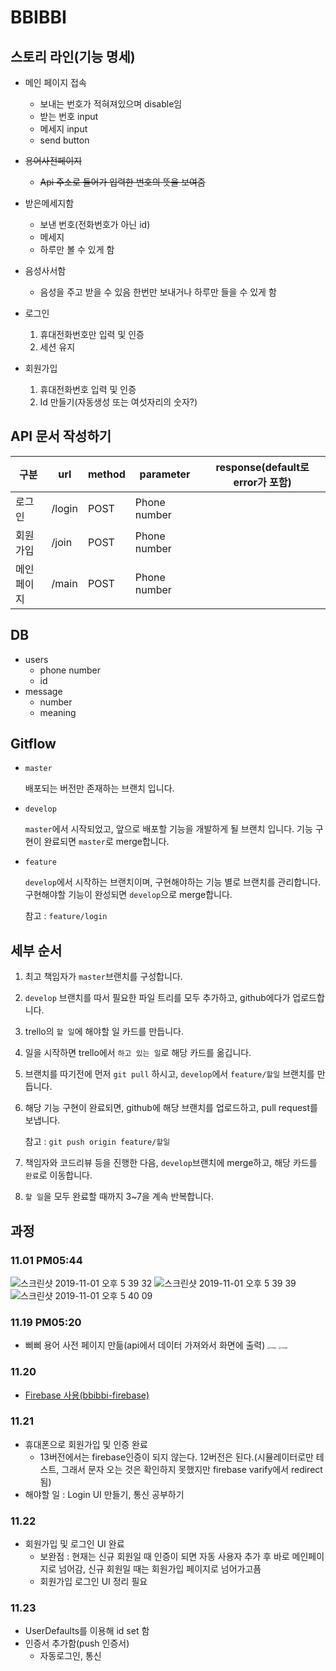 # BBIBBI

## 스토리 라인(기능 명세)

- 메인 페이지 접속
  - 보내는 번호가 적혀져있으며 disable임
  - 받는 번호 input
  - 메세지 input
  - send button
  
- ~~용어사전페이지~~

  - ~~Api 주소로 들어가 입력한 번호의 뜻을 보여줌~~

- 받은메세지함

  - 보낸 번호(전화번호가 아닌 id)
  - 메세지
  - 하루만 볼 수 있게 함

- 음성사서함

  - 음성을 주고 받을 수 있음 한번만 보내거나 하루만 들을 수 있게 함

- 로그인
  1. 휴대전화번호만 입력 및 인증
  2. 세션 유지
  
- 회원가입
  1. 휴대전화번호 입력 및 인증
  2. Id 만들기(자동생성 또는 여섯자리의 숫자?)
  
  

## API 문서 작성하기

| 구분       | url    | method | parameter    | response(default로 error가 포함) |
| ---------- | ------ | ------ | ------------ | -------------------------------- |
| 로그인     | /login | POST   | Phone number |                                  |
| 회원가입   | /join  | POST   | Phone number |                                  |
| 메인페이지 | /main  | POST   | Phone number |                                  |



## DB

- users
  - phone number
  - id
- message
  - number
  - meaning

## Gitflow

- `master`

  배포되는 버전만 존재하는 브랜치 입니다.

- `develop`

  `master`에서 시작되었고, 앞으로 배포할 기능을 개발하게 될 브랜치 입니다. 기능 구현이 완료되면 `master`로 merge합니다.

- `feature`

  `develop`에서 시작하는 브랜치이며, 구현해야하는 기능 별로 브랜치를 관리합니다. 구현해야할 기능이 완성되면 `develop`으로 merge합니다.

  참고 : `feature/login`

## 세부 순서

1. 최고 책임자가 `master`브랜치를 구성합니다.

2. `develop` 브랜치를 따서 필요한 파일 트리를 모두 추가하고, github에다가 업로드합니다.

3. trello의 `할 일`에 해야할 일 카드를 만듭니다.

4. 일을 시작하면 trello에서 `하고 있는 일`로 해당 카드를 옮깁니다.

5. 브랜치를 따기전에 먼저 `git pull` 하시고, `develop`에서 `feature/할일` 브랜치를 만듭니다.

6. 해당 기능 구현이 완료되면, github에 해당 브랜치를 업로드하고, pull request를 보냅니다.

   참고 : `git push origin feature/할일`

7.  책임자와 코드리뷰 등을 진행한 다음, `develop`브랜치에 merge하고, 해당 카드를 `완료`로 이동합니다.

8. `할 일`을 모두 완료할 때까지 3~7을 계속 반복합니다.



## 과정



### 11.01 PM05:44



![스크린샷 2019-11-01 오후 5 39 32](https://user-images.githubusercontent.com/50814969/68013056-3cccdf00-fccf-11e9-8926-0d19efcd1319.png)
![스크린샷 2019-11-01 오후 5 39 39](https://user-images.githubusercontent.com/50814969/68013059-3f2f3900-fccf-11e9-8d59-fd9065a38979.png)
![스크린샷 2019-11-01 오후 5 40 09](https://user-images.githubusercontent.com/50814969/68013062-40606600-fccf-11e9-9d34-1d646dd797a3.png)

### 11.19 PM05:20

- 삐삐 용어 사전 페이지 만듦(api에서 데이터 가져와서 화면에 출력)
<img src="https://user-images.githubusercontent.com/50814969/69129061-ffe75180-0af0-11ea-9720-78dd0cf15c56.png" alt="image" style="zoom: 25%;" /> <img src="https://user-images.githubusercontent.com/50814969/69129070-04136f00-0af1-11ea-898d-70ffc98d8ad4.png" alt="image" style="zoom:25%;" />

### 11.20

- [Firebase 사용(bbibbi-firebase)](https://firebase.google.com/docs/auth/ios/phone-auth?hl=ko)



### 11.21

- 휴대폰으로 회원가입 및 인증 완료
  - 13버전에서는 firebase인증이 되지 않는다. 12버전은 된다.(시뮬레이터로만 테스트, 그래서 문자 오는 것은 확인하지 못했지만 firebase varify에서 redirect됨)
- 해야할 일 : Login UI 만들기, 통신 공부하기



### 11.22

- 회원가입 및 로그인 UI 완료
  - 보완점 : 현재는 신규 회원일 때 인증이 되면 자동 사용자 추가 후 바로 메인페이지로 넘어감,  신규 회원일 때는 회원가입 페이지로 넘어가고픔
  - 회원가입 로그인 UI 정리 필요



### 11.23

- UserDefaults를 이용해 id set 함
- 인증서 추가함(push 인증서)
  - 자동로그인, 통신